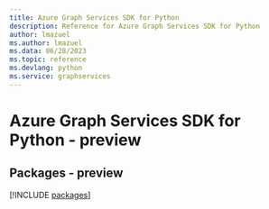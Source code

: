 ```yaml
---
title: Azure Graph Services SDK for Python
description: Reference for Azure Graph Services SDK for Python
author: lmazuel
ms.author: lmazuel
ms.data: 06/28/2023
ms.topic: reference
ms.devlang: python
ms.service: graphservices
---
```

# Azure Graph Services SDK for Python - preview
## Packages - preview
[!INCLUDE [packages](graph-services-index.md)]